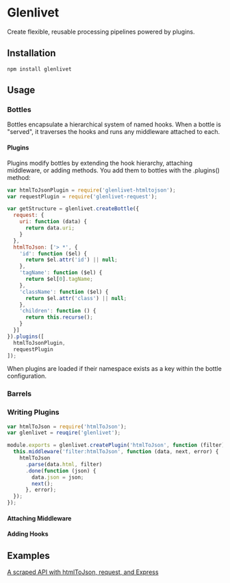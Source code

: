 # Glenlivet

Create flexible, reusable processing pipelines powered by plugins.

## Installation

`npm install glenlivet`

## Usage

### Bottles

Bottles encapsulate a hierarchical system of named hooks. When a bottle is "served", it traverses the hooks and runs any middleware attached to each.

#### Plugins

Plugins modify bottles by extending the hook hierarchy, attaching middleware, or adding methods. You add them to bottles with the .plugins() method:

```javascript
var htmlToJsonPlugin = require('glenlivet-htmltojson');
var requestPlugin = require('glenlivet-request');

var getStructure = glenlivet.createBottle({
  request: {
    uri: function (data) {
      return data.uri;
    }
  },
  htmlToJson: ['> *', {
    'id': function ($el) {
      return $el.attr('id') || null;
    },
    'tagName': function ($el) {
      return $el[0].tagName;
    },
    'className': function ($el) {
      return $el.attr('class') || null;
    },
    'children': function () {
      return this.recurse();
    }
  }]
}).plugins([
  htmlToJsonPlugin,
  requestPlugin
]);
```

When plugins are loaded if their namespace exists as a key within the bottle configuration.

### Barrels

### Writing Plugins

```javascript
var htmlToJson = require('htmlToJson');
var glenlivet = reuqire('glenlivet');

module.exports = glenlivet.createPlugin('htmlToJson', function (filter) {
  this.middleware('filter:htmlToJson', function (data, next, error) {
    htmlToJson
      .parse(data.html, filter)
      .done(function (json) {
        data.json = json;
        next();
      }, error);
  });
});
```

#### Attaching Middleware

#### Adding Hooks

## Examples

[A scraped API with htmlToJson, request, and Express](examples/prolific.js)

